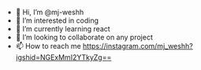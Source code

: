 - 👋 Hi, I’m @mj-weshh
- 👀 I’m interested in coding
- 🌱 I’m currently learning react
- 💞️ I’m looking to collaborate on any project
- 📫 How to reach me https://instagram.com/mj_weshh?igshid=NGExMmI2YTkyZg==

<!---
mj-weshh/mj-weshh is a ✨ special ✨ repository because its `README.md` (this file) appears on your GitHub profile.
You can click the Preview link to take a look at your changes.
--->
